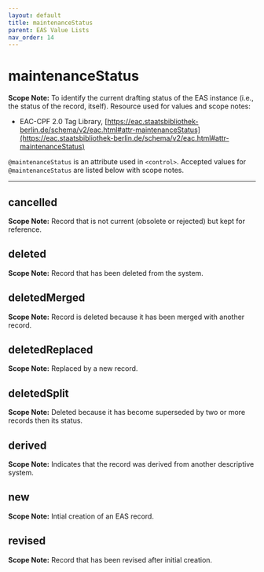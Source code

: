 ```yaml
---
layout: default
title: maintenanceStatus
parent: EAS Value Lists
nav_order: 14
---
```


# maintenanceStatus

**Scope Note:**
To identify the current drafting status of the EAS instance (i.e., the status of the record, itself). Resource used for values and scope notes:
 - EAC-CPF 2.0 Tag Library, [https://eac.staatsbibliothek-berlin.de/schema/v2/eac.html#attr-maintenanceStatus](https://eac.staatsbibliothek-berlin.de/schema/v2/eac.html#attr-maintenanceStatus)

`@maintenanceStatus` is an attribute used in `<control>`. Accepted values for `@maintenanceStatus` are listed below with scope notes. 

---

## cancelled

**Scope Note:**
Record that is not current (obsolete or rejected) but kept for reference.

## deleted

**Scope Note:**
Record that has been deleted from the system.

## deletedMerged

**Scope Note:**
Record is deleted because it has been merged with another record.

## deletedReplaced

**Scope Note:**
Replaced by a new record.

## deletedSplit

**Scope Note:**
Deleted because it has become superseded by two or more records then its status.

## derived

**Scope Note:**
Indicates that the record was derived from another descriptive system.

## new

**Scope Note:**
Intial creation of an EAS record.

## revised

**Scope Note:**
Record that has been revised after initial creation.
